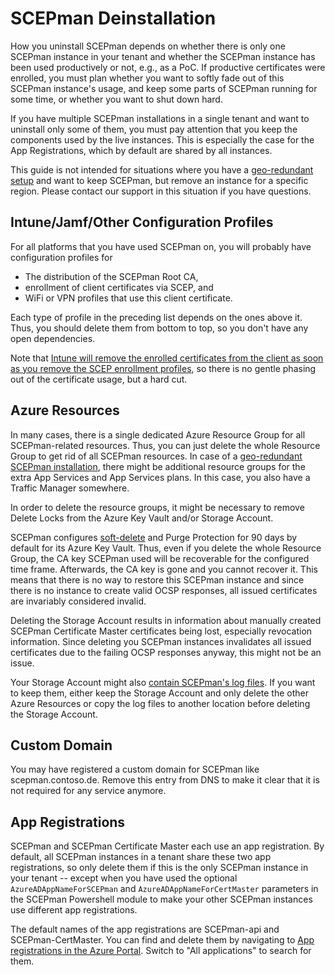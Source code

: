 # SCEPman Deinstallation

How you uninstall SCEPman depends on whether there is only one SCEPman instance in your tenant and whether the SCEPman instance has been used productively or not, e.g., as a PoC. If productive certificates were enrolled, you must plan whether you want to softly fade out of this SCEPman instance's usage, and keep some parts of SCEPman running for some time, or whether you want to shut down hard.

If you have multiple SCEPman installations in a single tenant and want to uninstall only some of them, you must pay attention that you keep the components used by the live instances. This is especially the case for the App Registrations, which by default are shared by all instances.

This guide is not intended for situations where you have a [geo-redundant setup](../scepman-configuration/optional/geo-redundancy.md) and want to keep SCEPman, but remove an instance for a specific region. Please contact our support in this situation if you have questions.

## Intune/Jamf/Other Configuration Profiles

For all platforms that you have used SCEPman on, you will probably have configuration profiles for

- The distribution of the SCEPman Root CA,
- enrollment of client certificates via SCEP, and
- WiFi or VPN profiles that use this client certificate.

Each type of profile in the preceding list depends on the ones above it. Thus, you should delete them from bottom to top, so you don't have any open dependencies.

Note that [Intune will remove the enrolled certificates from the client as soon as you remove the SCEP enrollment profiles](https://learn.microsoft.com/en-us/mem/intune/protect/remove-certificates), so there is no gentle phasing out of the certificate usage, but a hard cut.

## Azure Resources

In many cases, there is a single dedicated Azure Resource Group for all SCEPman-related resources. Thus, you can just delete the whole Resource Group to get rid of all SCEPman resources. In case of a [geo-redundant SCEPman installation](../scepman-configuration/optional/geo-redundancy.md), there might be additional resource groups for the extra App Services and App Services plans. In this case, you also have a Traffic Manager somewhere.

In order to delete the resource groups, it might be necessary to remove Delete Locks from the Azure Key Vault and/or Storage Account.

SCEPman configures [soft-delete](https://learn.microsoft.com/en-us/azure/key-vault/general/soft-delete-overview) and Purge Protection for 90 days by default for its Azure Key Vault. Thus, even if you delete the whole Resource Group, the CA key SCEPman used will be recoverable for the configured time frame. Afterwards, the CA key is gone and you cannot recover it. This means that there is no way to restore this SCEPman instance and since there is no instance to create valid OCSP responses, all issued certificates are invariably considered invalid.

Deleting the Storage Account results in information about manually created SCEPman Certificate Master certificates being lost, especially revocation information. Since deleting you SCEPman instances invalidates all issued certificates due to the failing OCSP responses anyway, this might not be an issue.

Your Storage Account might also [contain SCEPman's log files](../scepman-configuration/optional/log-configuration.md#app-service-logs-recommended-settings). If you want to keep them, either keep the Storage Account and only delete the other Azure Resources or copy the log files to another location before deleting the Storage Account.

## Custom Domain

You may have registered a custom domain for SCEPman like scepman.contoso.de. Remove this entry from DNS to make it clear that it is not required for any service anymore.

## App Registrations

SCEPman and SCEPman Certificate Master each use an app registration. By default, all SCEPman instances in a tenant share these two app registrations, so only delete them if this is the only SCEPman instance in your tenant -- except when you have used the optional `AzureADAppNameForSCEPman` and `AzureADAppNameForCertMaster` parameters in the SCEPman Powershell module to make your other SCEPman instances use different app registrations.

The default names of the app registrations are SCEPman-api and SCEPman-CertMaster. You can find and delete them by navigating to [App registrations in the Azure Portal](https://portal.azure.com/#view/Microsoft_AAD_IAM/ActiveDirectoryMenuBlade/~/RegisteredApps). Switch to "All applications" to search for them.